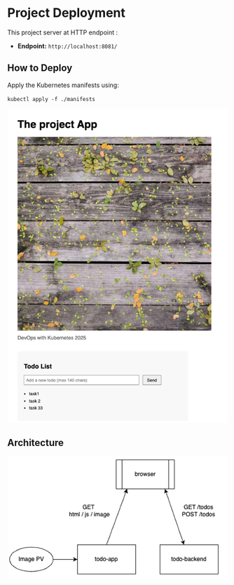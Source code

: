 # Project Deployment

This project server at HTTP endpoint :

- **Endpoint:** `http://localhost:8081/`

## How to Deploy

Apply the Kubernetes manifests using:

`kubectl apply -f ./manifests`

![screenshot](./Screenshot.png)


## Architecture
![alt text](image.png)